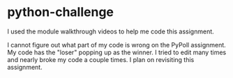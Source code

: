 # python-challenge
I used the module walkthrough videos to help me code this assignment.

I cannot figure out what part of my code is wrong on the PyPoll assignment.  My code has the "loser" popping up as the winner.  I tried to edit many times and nearly broke my code a couple times.  I plan on revisiting this assignment.
